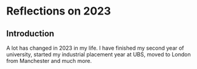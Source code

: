 # Reflections on 2023

## Introduction 
A lot has changed in 2023 in my life. I have finished my second year of university, started my industrial placement year at UBS, moved to London from Manchester and much more. 

